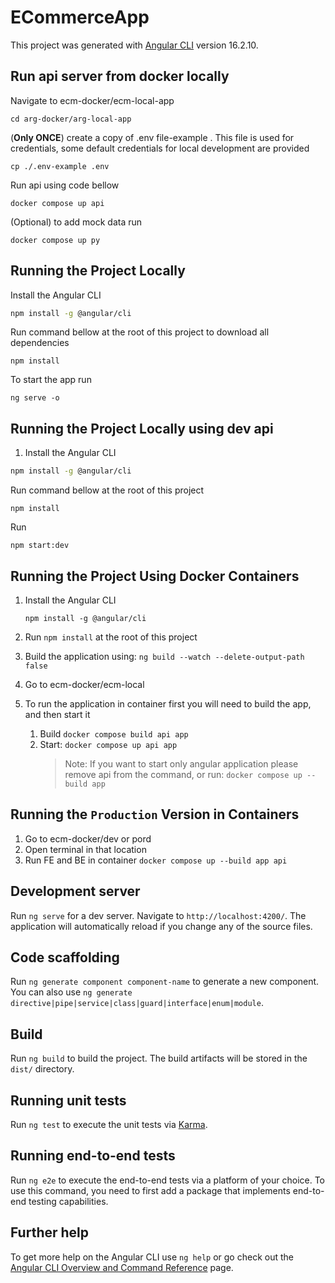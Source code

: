 # ECommerceApp

This project was generated with [Angular CLI](https://github.com/angular/angular-cli) version 16.2.10.



## Run api server from docker locally
Navigate to ecm-docker/ecm-local-app
```shell
cd arg-docker/arg-local-app
```
(**Only ONCE**) create a copy of .env file-example . This file is used for credentials, some default credentials for local development are provided
```shell
cp ./.env-example .env
```
Run api using code bellow
```shell
docker compose up api
```
(Optional) to add mock data run

```shell
docker compose up py
```

## Running the Project Locally

Install the Angular CLI

```sh
npm install -g @angular/cli
```
Run command bellow at the root of this project to download all dependencies
```shell
npm install
```
To start the app run
``` shell
ng serve -o
```

## Running the Project Locally using dev api

1. Install the Angular CLI

```sh
npm install -g @angular/cli
```
Run command bellow at the root of this project
```shell
npm install
```
Run
``` shell
npm start:dev
```

## Running the Project Using Docker Containers

1. Install the Angular CLI

   `npm install -g @angular/cli`

2. Run `npm install` at the root of this project
3. Build the application using: `ng build --watch --delete-output-path false`
4. Go to ecm-docker/ecm-local
5. To run the application in container first you will need to build the app, and then start it
   1. Build `docker compose build api app`
   2. Start: `docker compose up api app`
      > Note: If you want to start only angular application please remove api from the command, or run: `docker compose up --build app`

## Running the `Production` Version in Containers

1. Go to ecm-docker/dev or pord
2. Open terminal in that location
3. Run FE and BE in container `docker compose up --build app api`

## Development server

Run `ng serve` for a dev server. Navigate to `http://localhost:4200/`. The application will automatically reload if you change any of the source files.

## Code scaffolding

Run `ng generate component component-name` to generate a new component. You can also use `ng generate directive|pipe|service|class|guard|interface|enum|module`.

## Build

Run `ng build` to build the project. The build artifacts will be stored in the `dist/` directory.

## Running unit tests

Run `ng test` to execute the unit tests via [Karma](https://karma-runner.github.io).

## Running end-to-end tests

Run `ng e2e` to execute the end-to-end tests via a platform of your choice. To use this command, you need to first add a package that implements end-to-end testing capabilities.

## Further help

To get more help on the Angular CLI use `ng help` or go check out the [Angular CLI Overview and Command Reference](https://angular.io/cli) page.
